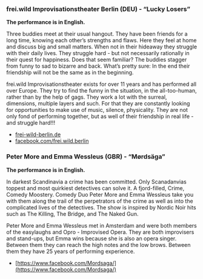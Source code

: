 ### frei.wild Improvisationstheater Berlin (DEU) - “Lucky Losers”

**The performance is in English.**

Three buddies meet at their usual hangout. They have been friends for a long time, knowing each other’s strengths and flaws. Here they feel at home and discuss big and small matters. When not in their hideaway they struggle with their daily lives. They struggle hard - but not necessarily rationally in their quest for happiness. Does that seem familiar? The buddies stagger from funny to sad to bizarre and back. What’s pretty sure: In the end their friendship will not be the same as in the beginning.

frei.wild Improvisationstheater exists for over 11 years and has performed all over Europe. They try to find the funny in the situation, in the all-too-human, rather than by the help of gags. They work a lot with the surreal, dimensions, multiple layers and such. For that they are constantly looking for opportunities to make use of music, silence, physicality. They are not only fond of performing together, but as well of their friendship in real life - and struggle hard!!!

- [frei-wild-berlin.de](https://frei-wild-berlin.de/)
- [facebook.com/frei.wild.berlin](https://de-de.facebook.com/frei.wild.berlin)

### Peter More and Emma Wessleus (GBR) - “Mørdsäga”

**The performance is in English.**

In darkest Scandinavia a crime has been committed. Only Scanadanvias toppest and most quirkiest detectives can solve it. A fjord-filled, Crime, Comedy Moostery.
Comedy Duo Peter More and Emma Wessleus take you with them along the trail of the perpetrators of the crime as well as into the complicated lives of the detectives. The show is inspired by Nordic Noir hits such as The Killing, The Bridge, and The Naked Gun.

Peter More and Emma Wessleus met in Amsterdam and were both members of the easylaughs and Opro - Improvised Opera. They are both improvisers and stand-ups, but Emma wins because she is also an opera singer. Between them they can reach the high notes and the low brows. Between them they have 25 years of performing experience.

- [https://www.facebook.com/Mordsaga/](https://www.facebook.com/Mordsaga/)

